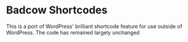 Badcow Shortcodes
=================

This is a port of WordPress' brilliant shortcode feature for use outside of WordPress. The code has remained largely unchanged